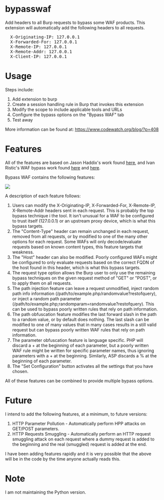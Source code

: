 bypasswaf
=========

Add headers to all Burp requests to bypass some WAF products.  This extension will automatically add the following headers to all requests.

<pre>
  X-Originating-IP: 127.0.0.1
  X-Forwarded-For: 127.0.0.1
  X-Remote-IP: 127.0.0.1
  X-Remote-Addr: 127.0.0.1
  X-Client-IP: 127.0.0.1
</pre>


Usage
=====

Steps include:
<ol>
<li>Add extension to burp</li>
<li>Create a session handling rule in Burp that invokes this extension</li>
<li>Modify the scope to include applicable tools and URLs</li>
<li>Configure the bypass options on the "Bypass WAF" tab</li>
<li>Test away</li>
</ol>

More information can be found at: <a href="https://www.codewatch.org/blog/?p=408" target=_codewatch>https://www.codewatch.org/blog/?p=408</a>


Features
========

All of the features are based on Jason Haddix's work found <a href="http://h30499.www3.hp.com/t5/Fortify-Application-Security/Bypassing-web-application-firewalls-using-HTTP-headers/ba-p/6418366#.VGlMR-90wsd" target=_hp>here</a>, and Ivan Ristic's WAF bypass work found <a href="https://github.com/ironbee/waf-research" target=_git>here</a> and <a href="https://media.blackhat.com/bh-us-12/Briefings/Ristic/BH_US_12_Ristic_Protocol_Level_WP.pdf" target=_blackhat>here</a>.

Bypass WAF contains the following features:

<img src="https://www.codewatch.org/postimg/408/bypasswaf_options.png">

A description of each feature follows:
<ol>
<li>Users can modify the  X-Originating-IP, X-Forwarded-For, X-Remote-IP, X-Remote-Addr headers sent in each request.  This is probably the top bypass technique i the tool.  It isn't unusual for a WAF to be configured to trust itself (127.0.0.1) or an upstream proxy device, which is what this bypass targets.</li>
<li>The "Content-Type" header can remain unchanged in each request, removed from all requests, or by modified to one of the many other options for each request.  Some WAFs will only decode/evaluate requests based on known content types, this feature targets that weakness.</li>
<li>The "Host" header can also be modified.  Poorly configured WAFs might be configured to only evaluate requests based on the correct FQDN of the host found in this header, which is what this bypass targets.</li>
<li>The request type option allows the Burp user to only use the remaining bypass techniques on the given request method of "GET" or "POST", or to apply them on all requests.</li>
<li>The path injection feature can leave a request unmodified, inject random path info information (/path/to/example.php/randomvalue?restofquery), or inject a random path parameter (/path/to/example.php;randomparam=randomvalue?restofquery).  This can be used to bypass poorly written rules that rely on path information.</li>
<li>The path obfuscation feature modifies the last forward slash in the path to a random value, or by default does nothing.  The last slash can be modified to one of many values that in many cases results in a still valid request but can bypass poorly written WAF rules that rely on path information.</li>
<li>The parameter obfuscation feature is language specific. PHP will discard a + at the beginning of each parameter, but a poorly written WAF rule might be written for specific parameter names, thus ignoring parameters with a + at the beginning.  Similarly, ASP discards a % at the beginning of each parameter.</li>
<li>The "Set Configuration" button activates all the settings that you have chosen.</li>
</ol>

All of these features can be combined to provide multiple bypass options.


Future
======

I intend to add the following features, at a minimum, to future versions:
<ol>
<li>HTTP Parameter Pollution - Automatically perform HPP attacks on GET/POST parameters.</li>
<li>HTTP Requests Smuggling - Automatically perform an HTTP request smuggling attack on each request where a dummy request is added to the beginning and the real (smuggled) request is added at the end.</li>
</ol>

I have been adding features rapidly and it is very possible that the above will be in the code by the time anyone actually reads this.


Note
=====

I am not maintaining the Python version.

